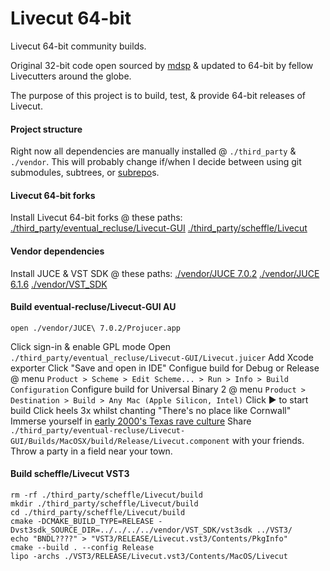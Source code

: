 # Livecut 64-bit

Livecut 64-bit community builds.

Original 32-bit code open sourced by [mdsp](https://github.com/mdsp/Livecut) &amp; updated to 64-bit by fellow Livecutters around the globe.

The purpose of this project is to build, test, & provide 64-bit releases of Livecut.

<!-- Do not submit plugin bugs/issues here. Any bugs/issues should be submitted to the fork of Livecut you are using. Feel free to discuss JUCE & VST_SDK build issues here. -->

#### Project structure

Right now all dependencies are manually installed @ `./third_party` & `./vendor`. This will probably change if/when I decide between using git submodules, subtrees, or [subrepo](https://github.com/ingydotnet/git-subrepo)s.

#### Livecut 64-bit forks

Install Livecut 64-bit forks @ these paths:
[./third_party/eventual_recluse/Livecut-GUI](https://github.com/eventual-recluse/Livecut-GUI)
[./third_party/scheffle/Livecut](https://github.com/scheffle/Livecut)

#### Vendor dependencies

Install JUCE & VST SDK @ these paths:
[./vendor/JUCE 7.0.2](https://github.com/juce-framework/JUCE/releases/tag/7.0.2)
[./vendor/JUCE 6.1.6](https://github.com/juce-framework/JUCE/releases/tag/6.1.6)
[./vendor/VST_SDK](https://www.steinberg.net/vst3sdk)

#### Build eventual-recluse/Livecut-GUI AU

```
open ./vendor/JUCE\ 7.0.2/Projucer.app
```

Click sign-in & enable GPL mode
Open `./third_party/eventual_recluse/Livecut-GUI/Livecut.juicer`
Add Xcode exporter
Click "Save and open in IDE"
Configue build for Debug or Release @ menu `Product > Scheme > Edit Scheme... > Run > Info > Build Configuration`
Configure build for Universal Binary 2 @ menu `Product > Destination > Build > Any Mac (Apple Silicon, Intel)`
Click ▶ to start build
Click heels 3x whilst chanting "There's no place like Cornwall"
Immerse yourself in [early 2000's Texas rave culture](https://www.ravemedia.net/texas-rave-pictures/)
Share `./third_party/eventual-recluse/Livecut-GUI/Builds/MacOSX/build/Release/Livecut.component` with your friends.
Throw a party in a field near your town.

#### Build scheffle/Livecut VST3

```
rm -rf ./third_party/scheffle/Livecut/build
mkdir ./third_party/scheffle/Livecut/build
cd ./third_party/scheffle/Livecut/build
cmake -DCMAKE_BUILD_TYPE=RELEASE -Dvst3sdk_SOURCE_DIR=../../../../vendor/VST_SDK/vst3sdk ../VST3/
echo "BNDL????" > "VST3/RELEASE/Livecut.vst3/Contents/PkgInfo"
cmake --build . --config Release
lipo -archs ./VST3/RELEASE/Livecut.vst3/Contents/MacOS/Livecut
```
